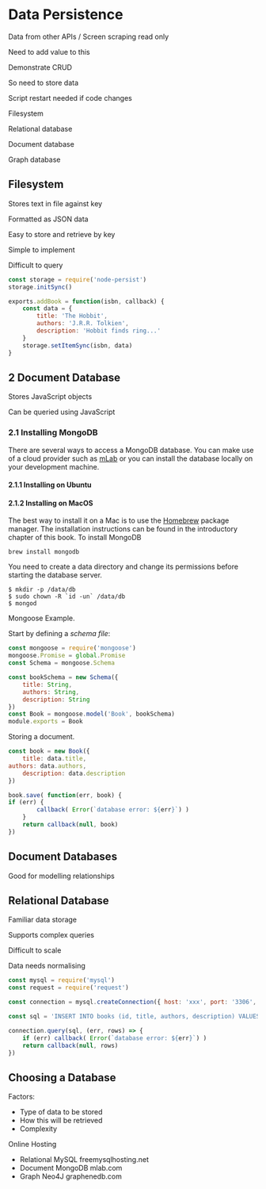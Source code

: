 
# Data Persistence

Data from other APIs / Screen scraping read only

Need to add value to this

Demonstrate CRUD

So need to store data

Script restart needed if code changes

Filesystem

Relational database

Document database

Graph database

## Filesystem

Stores text in file against key

Formatted as JSON data

Easy to store and retrieve by key

Simple to implement

Difficult to query
```javascript
const storage = require('node-persist')
storage.initSync()

exports.addBook = function(isbn, callback) {
	const data = {
		title: 'The Hobbit',
		authors: 'J.R.R. Tolkien',
		description: 'Hobbit finds ring...'
	}
	storage.setItemSync(isbn, data)
}
```

## 2 Document Database

Stores JavaScript objects

Can be queried using JavaScript

### 2.1 Installing MongoDB

There are several ways to access a MongoDB database. You can make use of a cloud provider such as [mLab](https://mlab.com) or you can install the database locally on your development machine.

#### 2.1.1 Installing on Ubuntu



#### 2.1.2 Installing on MacOS

The best way to install it on a Mac is to use the [Homebrew](https://brew.sh) package manager. The installation instructions can be found in the introductory chapter of this book. To install MongoDB
```
brew install mongodb
```
You need to create a data directory and change its permissions before starting the database server.
```
$ mkdir -p /data/db
$ sudo chown -R `id -un` /data/db
$ mongod
```

Mongoose Example.

Start by defining a _schema file_:
```javascript
const mongoose = require('mongoose')
mongoose.Promise = global.Promise
const Schema = mongoose.Schema

const bookSchema = new Schema({
	title: String,
	authors: String,
	description: String
})
const Book = mongoose.model('Book', bookSchema)
module.exports = Book
```
Storing a document.
```javascript
const book = new Book({
	title: data.title,
authors: data.authors,
	description: data.description
})

book.save( function(err, book) {
if (err) {
		callback( Error(`database error: ${err}`) )
	}
	return callback(null, book)
})
```

## Document Databases

Good for modelling relationships

## Relational Database

Familiar data storage

Supports complex queries

Difficult to scale

Data needs normalising
```javascript
const mysql = require('mysql')
const request = require('request')

const connection = mysql.createConnection({ host: 'xxx', port: '3306', user: 'xxx', password: 'xxx', database: 'xxx' })

const sql = 'INSERT INTO books (id, title, authors, description) VALUES (NULL, "The Hobbit, "J.R.R. Tolkien", "Ring found")'

connection.query(sql, (err, rows) => {
	if (err) callback( Error(`database error: ${err}`) )
	return callback(null, rows)
})
```

## Choosing a Database

Factors:

- Type of data to be stored
- How this will be retrieved
- Complexity

Online Hosting

- Relational		MySQL			freemysqlhosting.net
- Document		MongoDB		mlab.com
- Graph			Neo4J			graphenedb.com

